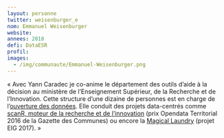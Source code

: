 ```yaml
---
layout: personne
twitter: weisenburger_e
nom: Emmanuel Weisenburger
website:
annees: 2018
defi: DataESR
profil: 
images:
  - /img/communaute/Emmanuel-Weisenburger.png
---
```


« Avec Yann Caradec je co-anime le département des
outils d’aide à la décision au ministère de l’Enseignement Supérieur,
de la Recherche et de l’Innovation. Cette structure d’une dizaine de
personnes est en charge de l’[ouverture des
données](https://data.enseignementsup-recherche.gouv.fr/). Elle
conduit des projets data-centrés comme [scanR, moteur de la recherche
et de l’innovation](http://scanr.enseignementsup-recherche.gouv.fr/)
(prix Opendata Territorial 2016 de la Gazette des Communes) ou encore
la [Magical
Laundry](https://github.com/eig-2017/the-magical-csv-merge-machine)
(projet EIG 2017). »
